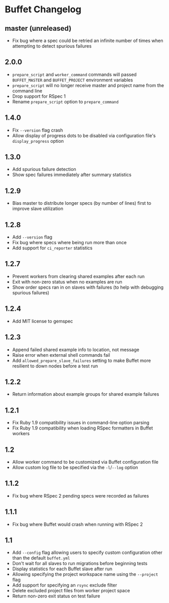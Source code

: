# Buffet Changelog

## master (unreleased)

* Fix bug where a spec could be retried an infinite number of times when attempting
  to detect spurious failures

## 2.0.0

* `prepare_script` and `worker_command` commands will passed `BUFFET_MASTER`
  and `BUFFET_PROJECT` environment variables
* `prepare_script` will no longer receive master and project name from the
  command line
* Drop support for RSpec 1
* Rename `prepare_script` option to `prepare_command`

## 1.4.0

* Fix `--version` flag crash
* Allow display of progress dots to be disabled via configuration file's
  `display_progress` option

## 1.3.0

* Add spurious failure detection
* Show spec failures immediately after summary statistics

## 1.2.9

* Bias master to distribute longer specs (by number of lines) first to
  improve slave utilization

## 1.2.8

* Add `--version` flag
* Fix bug where specs where being run more than once
* Add support for `ci_reporter` statistics

## 1.2.7

* Prevent workers from clearing shared examples after each run
* Exit with non-zero status when no examples are run
* Show order specs ran in on slaves with failures (to help with debugging
  spurious failures)

## 1.2.4

* Add MIT license to gemspec

## 1.2.3

* Append failed shared example info to location, not message
* Raise error when external shell commands fail
* Add `allowed_prepare_slave_failures` setting to make Buffet more resilient
  to down nodes before a test run

## 1.2.2

* Return information about example groups for shared example failures

## 1.2.1

* Fix Ruby 1.9 compatibility issues in command-line option parsing
* Fix Ruby 1.9 compatibility when loading RSpec formatters in Buffet workers

## 1.2

* Allow worker command to be customized via Buffet configuration file
* Allow custom log file to be specified via the `-l`/`--log` option

## 1.1.2

* Fix bug where RSpec 2 pending specs were recorded as failures

## 1.1.1

* Fix bug where Buffet would crash when running with RSpec 2

## 1.1

* Add `--config` flag allowing users to specify custom configuration other
  than the default `buffet.yml`
* Don't wait for all slaves to run migrations before beginning tests
* Display statistics for each Buffet slave after run
* Allowing specifying the project workspace name using the `--project` flag
* Add support for specifying an `rsync` exclude filter
* Delete excluded project files from worker project space
* Return non-zero exit status on test failure
